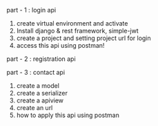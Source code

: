 part - 1 : login api

1. create virtual environment and activate
2. Install django & rest framework, simple-jwt
3. create a project and setting project url for login
4. access this api using postman!


part - 2 : registration api


part - 3 : contact api

1. create a model
2. create a serializer
3. create a apiview
4. create an url
5. how to apply this api using postman
 
